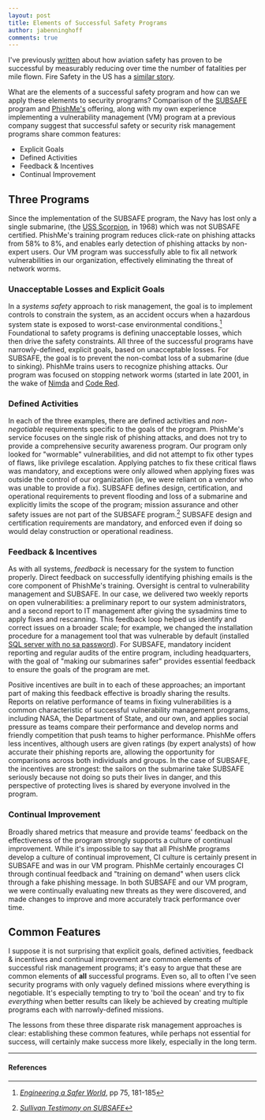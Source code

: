 ```yaml
---
layout: post
title: Elements of Successful Safety Programs
author: jabenninghoff
comments: true
---
```

I've previously [written](http://transvasive.com/?p=21) about how aviation safety has proven to be successful by measurably reducing over time the number of fatalities per mile flown. Fire Safety in the US has a [similar story](https://freakonomics.com/podcast/freakonomics-radio-death-by-fire-probably-not/).

What are the elements of a successful safety program and how can we apply these elements to security programs? Comparison of the [SUBSAFE](https://en.wikipedia.org/wiki/SUBSAFE) program and [PhishMe's](https://cofense.com) offering, along with my own experience implementing a vulnerability management (VM) program at a previous company suggest that successful safety or security risk management programs share common features:

- Explicit Goals
- Defined Activities
- Feedback & Incentives
- Continual Improvement

## Three Programs

Since the implementation of the SUBSAFE program, the Navy has lost only a single submarine, (the [USS Scorpion](https://en.wikipedia.org/wiki/USS_Scorpion_(SSN-589)), in 1968) which was not SUBSAFE certified. PhishMe's training program reduces click-rate on phishing attacks from 58% to 8%, and enables early detection of phishing attacks by non-expert users. Our VM program was successfully able to fix all network vulnerabilities in our organization, effectively eliminating the threat of network worms.

### Unacceptable Losses and Explicit Goals

In a *systems safety* approach to risk management, the goal is to implement controls to constrain the system, as an accident occurs when a hazardous system state is exposed to worst-case environmental conditions.[^fn-accident] Foundational to safety programs is defining unacceptable losses, which then drive the safety constraints. All three of the successful programs have narrowly-defined, explicit goals, based on unacceptable losses. For SUBSAFE, the goal is to prevent the non-combat loss of a submarine (due to sinking). PhishMe trains users to recognize phishing attacks. Our program was focused on stopping network worms (started in late 2001, in the wake of [Nimda](https://en.wikipedia.org/wiki/Nimda) and [Code Red](https://en.wikipedia.org/wiki/Code_Red_(computer_worm)).

### Defined Activities

In each of the three examples, there are defined activities and *non-negotiable* requirements specific to the goals of the program. PhishMe's service focuses on the single risk of phishing attacks, and does not try to provide a comprehensive security awareness program. Our program only looked for "wormable" vulnerabilities, and did not attempt to fix other types of flaws, like privilege escalation. Applying patches to fix these critical flaws was mandatory, and exceptions were only allowed when applying fixes was outside the control of our organization (ie, we were reliant on a vendor who was unable to provide a fix). SUBSAFE defines design, certification, and operational requirements to prevent flooding and loss of a submarine and explicitly limits the scope of the program; mission assurance and other safety issues are not part of the SUBSAFE program.[^fn-SUBSAFE] SUBSAFE design and certification requirements are mandatory, and enforced even if doing so would delay construction or operational readiness.

### Feedback & Incentives

As with all systems, *feedback* is necessary for the system to function properly. Direct feedback on successfully identifying phishing emails is the core component of PhishMe's training. Oversight is central to vulnerability management and SUBSAFE. In our case, we delivered two weekly reports on open vulnerabilities: a preliminary report to our system administrators, and a second report to IT management after giving the sysadmins time to apply fixes and rescanning. This feedback loop helped us identify and correct issues on a broader scale; for example, we changed the installation procedure for a management tool that was vulnerable by default (installed [SQL server with no sa password](https://en.wikipedia.org/wiki/MSDE)). For SUBSAFE, mandatory incident reporting and regular audits of the entire program, including headquarters, with the goal of "making our submarines safer" provides essential feedback to ensure the goals of the program are met.

Positive incentives are built in to each of these approaches; an important part of making this feedback effective is broadly sharing the results. Reports on relative performance of teams in fixing vulnerabilities is a common characteristic of successful vulnerability management programs, including NASA, the Department of State, and our own, and applies social pressure as teams compare their performance and develop norms and friendly competition that push teams to higher performance. PhishMe offers less incentives, although users are given ratings (by expert analysts) of how accurate their phishing reports are, allowing the opportunity for comparisons across both individuals and groups. In the case of SUBSAFE, the incentives are strongest: the sailors on the submarine take SUBSAFE seriously because not doing so puts their lives in danger, and this perspective of protecting lives is shared by everyone involved in the program.

### Continual Improvement

Broadly shared metrics that measure and provide teams' feedback on the effectiveness of the program strongly supports a culture of continual improvement. While it's impossible to say that all PhishMe programs develop a culture of continual improvement, CI culture is certainly present in SUBSAFE and was in our VM program. PhishMe certainly encourages CI through continual feedback and "training on demand" when users click through a fake phishing message. In both SUBSAFE and our VM program, we were continually evaluating new threats as they were discovered, and made changes to improve and more accurately track performance over time.

## Common Features

I suppose it is not surprising that explicit goals, defined activities, feedback & incentives and continual improvement are common elements of successful risk management programs; it's easy to argue that these are common elements of **all** successful programs. Even so, all to often I've seen security programs with only vaguely defined missions where everything is negotiable. It's especially tempting to try to 'boil the ocean' and try to fix *everything* when better results can likely be achieved by creating multiple programs each with narrowly-defined missions.

The lessons from these three disparate risk management approaches is clear: establishing these common features, while perhaps not essential for success, will certainly make success more likely, especially in the long term.

---

#### References

[^fn-accident]: [<cite>Engineering a Safer World</cite>](https://mitpress.mit.edu/books/engineering-safer-world), pp 75, 181-185

[^fn-SUBSAFE]: [<cite>Sullivan Testimony on SUBSAFE</cite>](https://web.archive.org/web/20191211191407/https://www.navy.mil/navydata/testimony/safety/sullivan031029.txt)
